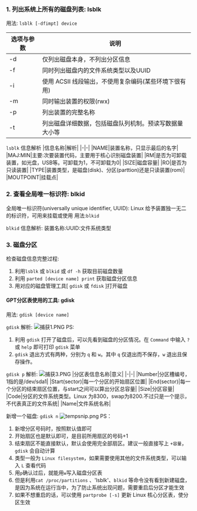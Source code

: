 ### 1. 列出系统上所有的磁盘列表: lsblk
用法: `lsblk [-dfimpt] device`

|选项与参数|说明|
|-|-|
|-d|仅列出磁盘本身，不列出分区信息|
|-f|同时列出磁盘内的文件系统类型以及UUID|
|-i|使用 ACSII 线段输出，不使用复杂编码(某些环境下很有用)|
|-m|同时输出装置的权限(rwx)|
|-p|列出装置的完整名称|
|-t|列出磁盘详细数据，包括磁盘队列机制。预读写数据量大小等|

`lsblk` 信息解析
|信息名称|解析|
|-|-|
|NAME|装置名称，只显示最后的名字|
|MAJ:MIN|主要:次要装置代码，主要用于核心识别磁盘装置|
|RM|是否为可卸载装置，如光盘，USB等。可卸载为1，不可卸载为0|
|SIZE|磁盘容量|
|RO|是否为只读装置|
|TYPE|装置类型，是磁盘(disk)、分区(parttion)还是只读装置(rom)|
|MOUTPOINT|挂载点|

### 2. 查看全局唯一标识符: blkid
全局唯一标识符(universally unique identifier, UUID): Linux 给予装置独一无二的标识符，可用来挂载或使用
用法:`blkid`

`blkid` 信息解析: 装置名称:UUID:文件系统类型

### 3. 磁盘分区
检查磁盘信息完整过程: 
1. 利用`lsblk` 或 `blkid` 或 `df -h` 获取目前磁盘数量 
2. 利用 `parted [device name] print` 获取磁盘分区信息 
3. 用对应的磁盘管理工具[ `gdisk` 或 `fdisk` ]打开磁盘

#### GPT分区表使用的工具: gdisk
用法: `gdisk [device name]`

`gdisk` 解析:
![捕获1.PNG](https://i.loli.net/2020/10/02/VpAM6JsB4OjbEKn.png)
PS:
   1. 利用 `gdisk` 打开了磁盘后，可以先看到磁盘的分区情况。在 `Command` 中输入 `?` 或 `help` 即可打印 `gdisk` 菜单
   2. `gdisk` 退出方式有两种，分别为 `q` 和 `w`。其中 `q` 仅退出而不保存，`w` 退出且保存操作。

`gdisk p` 解析:
 ![捕获3.PNG](https://i.loli.net/2020/10/02/EkHlo3Jbd79jcaw.png)
|分区表信息名称|意义|
|-|-|
|Number|分区槽编号，1指的是/dev/sda1|
|Start(sector)|每一个分区的开始扇区位置|
|End(sector)|每一个分区的结束扇区位置，与start之间可以算出分区总容量|
|Size|分区容量|
|Code|分区的文件系统类型。Linux 为8300，swap为8200.不过只是一个提示，不代表真正的文件系统|
|Name|文件系统名称|

新增一个磁盘: `gdisk n`
![tempsnip.png](https://i.loli.net/2020/10/02/6LiZXkMvYdRDz31.png)
PS：
1. 新增分区号码时，按照默认值即可
2. 开始扇区也是默认即可，是目前所用扇区的号码+1
3. 结束扇区不能直接默认，默认会使用完全部扇区。建议一般直接写上 `+容量`，`gdisk` 会自动计算
4. 类型一般为 `Linux filesystem`，如果需要使用其他的文件系统类型，可以输入 `L` 查看代码
5. 用`p`确认过后，就能用`w`写入磁盘分区表
6. 但是利用`cat /proc/partitions` 、'lsblk'、`blkid` 等命令没有看到新建磁盘，是因为系统在运行当中，为了防止系统出现问题，需要重启后分区才能生效
7. 如果不想重启的话，可以使用 `partprobe [-s]` 更新 Linux 核心分区表，使分区生效

